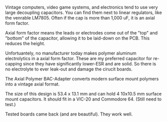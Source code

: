 Vintage computers, video game systems, and electronics tend to use very large decoupling capacitors. You can find them next to linear regulators, like the venrable LM7805. Often if the cap is more than 1,000 uF, it is an axial form factor.

Axial form factor means the leads or electrodes come out of the "top" and "bottom" of the capacitor, allowing it to be laid-down on the PCB. This reduces the height.

Unfortuantely, no manufacturer today makes polymer aluminum electrolytics in a axial form factor. These are my preferred capacitor for re-capping since they have significantly lower-ESR and are solid. So there is no electrolyte to ever leak-out and damage the cirucit boards.

The Axial Polymer BAC-Adapter converts modern surface mount polymers into a vintage axial format. 

The size of this design is 53.4 x 13.1 mm and can hold 4 10x10.5 mm surface mount capacitors. It should fit in a VIC-20 and Commodore 64. (Still need to test.)

Tested boards came back (and are beautiful). They work well.